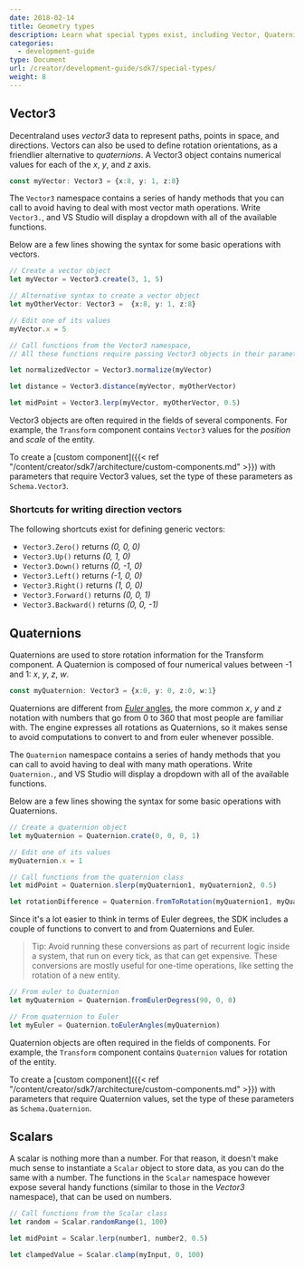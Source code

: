 ```yaml
---
date: 2018-02-14
title: Geometry types
description: Learn what special types exist, including Vector, Quaternions, and more.
categories:
  - development-guide
type: Document
url: /creator/development-guide/sdk7/special-types/
weight: 8
---
```


<!-- TODO: all -->

## Vector3

Decentraland uses _vector3_ data to represent paths, points in space, and directions. Vectors can also be used to define rotation orientations, as a friendlier alternative to _quaternions_. A Vector3 object contains numerical values for each of the _x_, _y_, and _z_ axis.

```ts
const myVector: Vector3 = {x:8, y: 1, z:8}
```

The `Vector3` namespace contains a series of handy methods that you can call to avoid having to deal with most vector math operations. Write `Vector3.`, and VS Studio will display a dropdown with all of the available functions.

Below are a few lines showing the syntax for some basic operations with vectors.

```ts
// Create a vector object
let myVector = Vector3.create(3, 1, 5)

// Alternative syntax to create a vector object
let myOtherVector: Vector3 =  {x:8, y: 1, z:8}

// Edit one of its values
myVector.x = 5

// Call functions from the Vector3 namespace, 
// All these functions require passing Vector3 objects in their parameters

let normalizedVector = Vector3.normalize(myVector)

let distance = Vector3.distance(myVector, myOtherVector)

let midPoint = Vector3.lerp(myVector, myOtherVector, 0.5)
```

Vector3 objects are often required in the fields of several components. For example, the `Transform` component contains `Vector3` values for the _position_ and _scale_ of the entity.

To create a [custom component]({{< ref "/content/creator/sdk7/architecture/custom-components.md" >}}) with parameters that require Vector3 values, set the type of these parameters as `Schema.Vector3`.

### Shortcuts for writing direction vectors

The following shortcuts exist for defining generic vectors:

- `Vector3.Zero()` returns _(0, 0, 0)_
- `Vector3.Up()` returns _(0, 1, 0)_
- `Vector3.Down()` returns _(0, -1, 0)_
- `Vector3.Left()` returns _(-1, 0, 0)_
- `Vector3.Right()` returns _(1, 0, 0)_
- `Vector3.Forward()` returns _(0, 0, 1)_
- `Vector3.Backward()` returns _(0, 0, -1)_


## Quaternions

Quaternions are used to store rotation information for the Transform component. A Quaternion is composed of four numerical values between -1 and 1: _x_, _y_, _z_, _w_.


```ts
const myQuaternion: Vector3 = {x:0, y: 0, z:0, w:1}
```

Quaternions are different from [_Euler_ angles](https://en.wikipedia.org/wiki/Euler_angles), the more common _x_, _y_ and _z_ notation with numbers that go from 0 to 360 that most people are familiar with. The engine expresses all rotations as Quaternions, so it makes sense to avoid computations to convert to and from euler whenever possible.

The `Quaternion` namespace contains a series of handy methods that you can call to avoid having to deal with many math operations. Write `Quaternion.`, and VS Studio will display a dropdown with all of the available functions.

Below are a few lines showing the syntax for some basic operations with Quaternions.


```ts
// Create a quaternion object
let myQuaternion = Quaternion.crate(0, 0, 0, 1)

// Edit one of its values
myQuaternion.x = 1

// Call functions from the quaternion class
let midPoint = Quaternion.slerp(myQuaternion1, myQuaternion2, 0.5)

let rotationDifference = Quaternion.fromToRotation(myQuaternion1, myQuaternion2, Quaternion.Zero())
```

Since it's a lot easier to think in terms of Euler degrees, the SDK includes a couple of functions to convert to and from Quaternions and Euler.

> Tip: Avoid running these conversions as part of recurrent logic inside a system, that run on every tick, as that can get expensive. These conversions are mostly useful for one-time operations, like setting the rotation of a new entity.


```ts
// From euler to Quaternion
let myQuaternion = Quaternion.fromEulerDegress(90, 0, 0)

// From quaternion to Euler
let myEuler = Quaternion.toEulerAngles(myQuaternion)
```

Quaternion objects are often required in the fields of components. For example, the `Transform` component contains `Quaternion` values for rotation of the entity.

To create a [custom component]({{< ref "/content/creator/sdk7/architecture/custom-components.md" >}}) with parameters that require Quaternion values, set the type of these parameters as `Schema.Quaternion`.


## Scalars

A scalar is nothing more than a number. For that reason, it doesn't make much sense to instantiate a `Scalar` object to store data, as you can do the same with a number. The functions in the `Scalar` namespace however expose several handy functions (similar to those in the _Vector3_ namespace), that can be used on numbers.

```ts
// Call functions from the Scalar class
let random = Scalar.randomRange(1, 100)

let midPoint = Scalar.lerp(number1, number2, 0.5)

let clampedValue = Scalar.clamp(myInput, 0, 100)
```